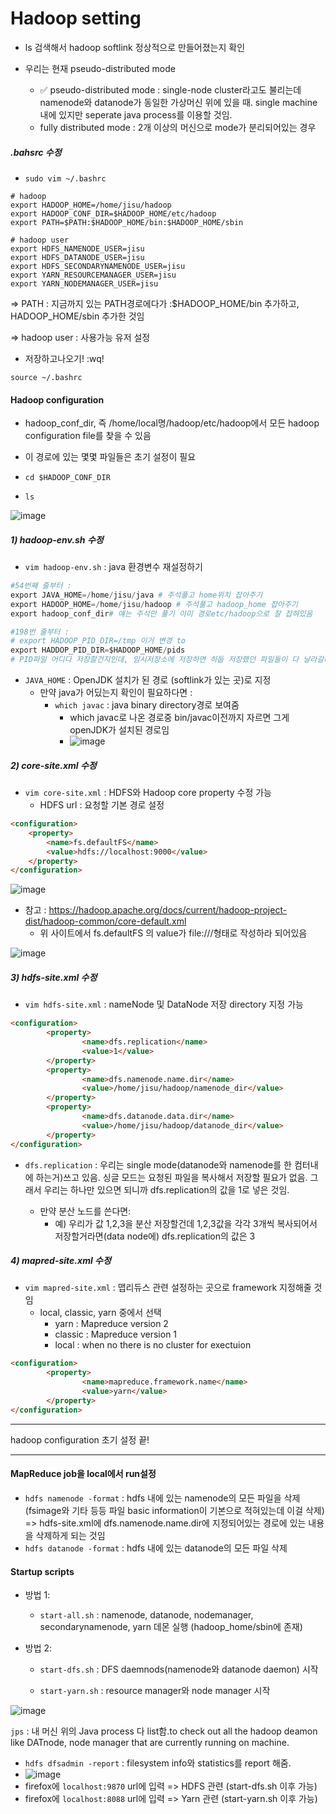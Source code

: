 # Hadoop setting

- ls 검색해서 hadoop softlink 정상적으로 만들어졌는지 확인

- 우리는 현재 pseudo-distributed mode
  - :white_check_mark: pseudo-distributed mode : single-node cluster라고도 불리는데 namenode와 datanode가 동일한 가상머신 위에 있을 때. single machine내에 있지만 seperate java process를 이용할 것임.
  - fully distributed mode : 2개 이상의 머신으로 mode가 분리되어있는 경우

##### .bahsrc 수정

- `sudo vim ~/.bashrc`

```
# hadoop
export HADOOP_HOME=/home/jisu/hadoop
export HADOOP_CONF_DIR=$HADOOP_HOME/etc/hadoop 
export PATH=$PATH:$HADOOP_HOME/bin:$HADOOP_HOME/sbin

# hadoop user
export HDFS_NAMENODE_USER=jisu
export HDFS_DATANODE_USER=jisu
export HDFS_SECONDARYNAMENODE_USER=jisu
export YARN_RESOURCEMANAGER_USER=jisu
export YARN_NODEMANAGER_USER=jisu
```

=> PATH : 지금까지 있는 PATH경로에다가 :$HADOOP_HOME/bin 추가하고, HADOOP_HOME/sbin 추가한 것임

=> hadoop user : 사용가능 유저 설정

- 저장하고나오기! :wq!

`source ~/.bashrc`



#### Hadoop configuration

- hadoop_conf_dir, 즉 /home/local명/hadoop/etc/hadoop에서 모든 hadoop configuration file를 찾을 수 있음
- 이 경로에 있는 몇몇 파일들은 초기 설정이 필요

- `cd $HADOOP_CONF_DIR`

- `ls`

![image](https://user-images.githubusercontent.com/96896873/158278288-2b792efd-eeee-4ccb-82fb-53a796fe21bd.png)



##### 1) hadoop-env.sh 수정

- `vim hadoop-env.sh` : java 환경변수 재설정하기

```python
#54번째 줄부터 : 
export JAVA_HOME=/home/jisu/java # 주석풀고 home위치 잡아주기
export HADOOP_HOME=/home/jisu/hadoop # 주석풀고 hadoop_home 잡아주기
export hadoop_conf_dir# 얘는 주석만 풀기 이미 경로etc/hadoop으로 잘 잡혀있음

#198번 줄부터 :
# export HADOOP_PID_DIR=/tmp 이거 변경 to
export HADDOP_PID_DIR=$HADOOP_HOME/pids
# PID파일 어디다 저장할건지인데, 임시저장소에 저장하면 하둡 저장했던 파일들이 다 날라갈테니 바꿀것임
```

- `JAVA_HOME` : OpenJDK 설치가 된 경로 (softlink가 있는 곳)로 지정
  - 만약 java가 어딨는지 확인이 필요하다면 :
    - `which javac` : java binary directory경로 보여줌
      - which javac로 나온 경로중 bin/javac이전까지 자르면 그게 openJDK가 설치된 경로임
      - ![image](https://user-images.githubusercontent.com/96896873/158278306-daf29d3a-74d8-411a-8bb3-a4c7cf66ddc9.png)



##### 2) core-site.xml 수정

- `vim core-site.xml` : HDFS와 Hadoop core property 수정 가능
  - HDFS url : 요청할 기본 경로 설정 

```html
<configuration>
    <property>
        <name>fs.defaultFS</name>
        <value>hdfs://localhost:9000</value>
    </property>
</configuration>
```

![image](https://user-images.githubusercontent.com/96896873/158278318-bb7cac51-6b0b-4b53-a390-503945ca7e8e.png)

- 참고 : https://hadoop.apache.org/docs/current/hadoop-project-dist/hadoop-common/core-default.xml
  - 위 사이트에서 fs.defaultFS 의 value가 file:///형태로 작성하라 되어있음

![image](https://user-images.githubusercontent.com/96896873/158278332-707a9f60-aa25-4919-8b68-d554e7f41444.png)



##### 3) hdfs-site.xml 수정

- `vim hdfs-site.xml` : nameNode 및 DataNode 저장 directory 지정 가능

```html
<configuration>
        <property>
                <name>dfs.replication</name>
                <value>1</value>
        </property>
        <property>
                <name>dfs.namenode.name.dir</name>
                <value>/home/jisu/hadoop/namenode_dir</value>
        </property>
        <property>
                <name>dfs.datanode.data.dir</name>
                <value>/home/jisu/hadoop/datanode_dir</value>
        </property>
</configuration>
```

- `dfs.replication` : 우리는 single mode(datanode와 namenode를 한 컴터내에 하는거)쓰고 있음. 싱글 모드는 요청된 파일을 복사해서 저장할 필요가 없음. 그래서 우리는 하나만 있으면 되니까 dfs.replication의 값을 1로 넣은 것임.

  - 만약 분산 노드를 쓴다면:
    - 예) 우리가 값 1,2,3을 분산 저장할건데 1,2,3값을 각각 3개씩 복사되어서 저장할거라면(data node에) dfs.replication의 값은 3




##### 4) mapred-site.xml 수정

- `vim mapred-site.xml` : 맵리듀스 관련 설정하는 곳으로 framework 지정해줄 것임
  - local, classic, yarn 중에서 선택
    - yarn : Mapreduce version 2
    - classic : Mapreduce version 1
    - local : when no there is no cluster for exectuion

```html
<configuration>
        <property>
                <name>mapreduce.framework.name</name>
                <value>yarn</value>
        </property>
</configuration>
```

---

hadoop configuration 초기 설정 끝!

---

#### MapReduce job을 local에서 run설정

- `hdfs namenode -format` : hdfs 내에 있는 namenode의 모든 파일을 삭제 (fsimage와 기타 등등 파일 basic information이 기본으로 적혀있는데 이걸 삭제) => hdfs-site.xml에 dfs.namenode.name.dir에 지정되어있는 경로에 있는 내용을 삭제하게 되는 것임
- `hdfs datanode -format` : hdfs 내에 있는 datanode의 모든 파일 삭제



#### Startup scripts

- 방법 1:

  - `start-all.sh` : namenode, datanode, nodemanager, secondarynamenode, yarn 데몬 실행 (hadoop_home/sbin에 존재)

- 방법 2:

  - `start-dfs.sh` : DFS daemnods(namenode와 datanode daemon) 시작

  - `start-yarn.sh` : resource manager와 node manager 시작



![image](https://user-images.githubusercontent.com/96896873/158278347-86a16bdf-577a-4831-a7f2-d2540db517e6.png)

`jps` : 내 머신 위의 Java process 다 list함.to check out all the hadoop deamon like DATnode, node manager that are currently running on machine.

- `hdfs dfsadmin -report` : filesystem info와 statistics를 report 해줌.
- ![image](https://user-images.githubusercontent.com/96896873/158278361-13de8a54-3835-48e3-a15f-05a0a3573725.png)
- firefox에 `localhost:9870` url에 입력 => HDFS 관련 (start-dfs.sh 이후 가능)
- firefox에 `localhost:8088` url에 입력 => Yarn 관련 (start-yarn.sh 이후 가능)